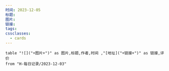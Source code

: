 ```yaml
---
时间: 2023-12-05
标题: 
图片: 
链接: 
tags: 
cssclasses:
  - cards
---
```


```dataview
table "![]("+图片+")" as 图片,标题,作者,时间 ,"[地址]("+链接+")" as 链接,评价
from "H-每日记录/2023-12-03"
```

